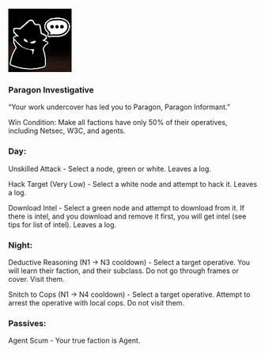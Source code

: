 ![paragoninformant.png](Images/paragoninformant.png)

### **Paragon Investigative**

“Your work undercover has led you to Paragon, Paragon Informant.”

Win Condition: Make all factions have only 50% of their operatives, including Netsec, W3C, and agents. 

### **Day:**

Unskilled Attack - Select a node, green or white. Leaves a log.

Hack Target (Very Low) - Select a white node and attempt to hack it. Leaves a log.

Download Intel - Select a green node and attempt to download from it. If there is intel, and you download and remove it first, you will get intel (see tips for list of intel). Leaves a log.

### **Night:**

Deductive Reasoning (N1 -> N3 cooldown) - Select a target operative. You will learn their faction, and their subclass. Do not go through frames or cover. Visit them.

Snitch to Cops (N1 -> N4 cooldown) - Select a target operative. Attempt to arrest the operative with local cops. Do not visit them.

### **Passives:**

Agent Scum - Your true faction is Agent.